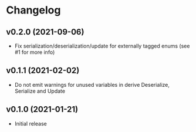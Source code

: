 # Changelog

## v0.2.0 (2021-09-06)

* Fix serialization/deserialization/update for externally tagged enums (see #1 for more info)

## v0.1.1 (2021-02-02)

* Do not emit warnings for unused variables in derive Deserialize, Serialize
  and Update

## v0.1.0 (2021-01-21)

* Initial release

